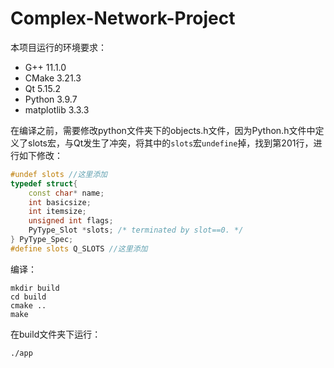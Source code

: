 # Complex-Network-Project

本项目运行的环境要求：

+ G++ 11.1.0
+ CMake 3.21.3
+ Qt 5.15.2
+ Python 3.9.7
+ matplotlib  3.3.3

在编译之前，需要修改python文件夹下的objects.h文件，因为Python.h文件中定义了slots宏，与Qt发生了冲突，将其中的`slots`宏`undefine`掉，找到第201行，进行如下修改：

```c++
#undef slots //这里添加
typedef struct{
    const char* name;
    int basicsize;
    int itemsize;
    unsigned int flags;
    PyType_Slot *slots; /* terminated by slot==0. */
} PyType_Spec;
#define slots Q_SLOTS //这里添加
```

编译：

```shell
mkdir build
cd build
cmake ..
make
```

在build文件夹下运行：

```shell
./app
```

